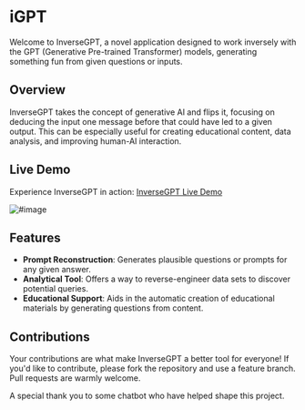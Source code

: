 # iGPT

Welcome to InverseGPT, a novel application designed to work inversely with the GPT (Generative Pre-trained Transformer) models, generating something fun from given questions or inputs.

## Overview

InverseGPT takes the concept of generative AI and flips it, focusing on deducing the input one message before that could have led to a given output. This can be especially useful for creating educational content, data analysis, and improving human-AI interaction.

## Live Demo

Experience InverseGPT in action: [InverseGPT Live Demo](https://fabriziosalmi.github.io/InverseGPT/)

![#image](https://github.com/fabriziosalmi/InverseGPT/blob/main/InverseGPT.png?raw=true)

## Features

- **Prompt Reconstruction**: Generates plausible questions or prompts for any given answer.
- **Analytical Tool**: Offers a way to reverse-engineer data sets to discover potential queries.
- **Educational Support**: Aids in the automatic creation of educational materials by generating questions from content.

## Contributions

Your contributions are what make InverseGPT a better tool for everyone! If you'd like to contribute, please fork the repository and use a feature branch. Pull requests are warmly welcome.

A special thank you to some chatbot who have helped shape this project.
